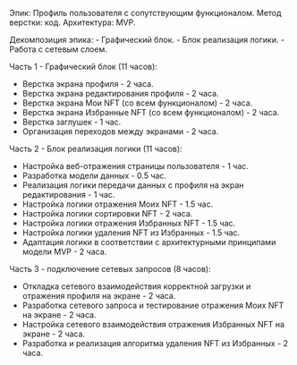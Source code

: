 Эпик: Профиль пользователя с сопутствующим функционалом.
Метод верстки: код.
Архитектура: MVP.

Декомпозиция эпика:
    - Графический блок.
    - Блок реализация логики.
    - Работа с сетевым слоем.

Часть 1 - Графический блок (11 часов):
* Верстка экрана профиля - 2 часа.
* Верстка экрана редактирования профиля - 2 часа.
* Верстка экрана Мои NFT (со всем функционалом) - 2 часа.
* Верстка экрана Избранные NFT (со всем функционалом) - 2 часа.
* Верстка заглушек - 1 час.
* Организация переходов между экранами - 2 часа.

Часть 2 - Блок реализация логики (11 часов):
* Настройка веб-отражения страницы пользователя - 1 час.
* Разработка модели данных - 0.5 час.
* Реализация логики передачи данных с профиля на экран редактирования - 1 час.
* Настройка логики отражения Моих NFT - 1.5 час.
* Настройка логики сортировки NFT - 2 часа.
* Настройка логики отражения Избранных NFT - 1.5 час.
* Настройка логики удаления NFT из Избранных - 1.5 час.
* Адаптация логики в соответствии с архитектурными принципами модели MVP - 2 часа.

Часть 3 - подключение сетевых запросов (8 часов):
* Откладка сетевого взаимодействия корректной загрузки и отражения профиля на экране - 2 часа.
* Разработка сетевого запроса и тестирование отражения Моих NFT на экране - 2 часа.
* Настройка сетевого взаимодействия отражения Избранных NFT на экране - 2 часа.
* Разработка и реализация алгоритма удаления NFT из  Избранных - 2 часа.
